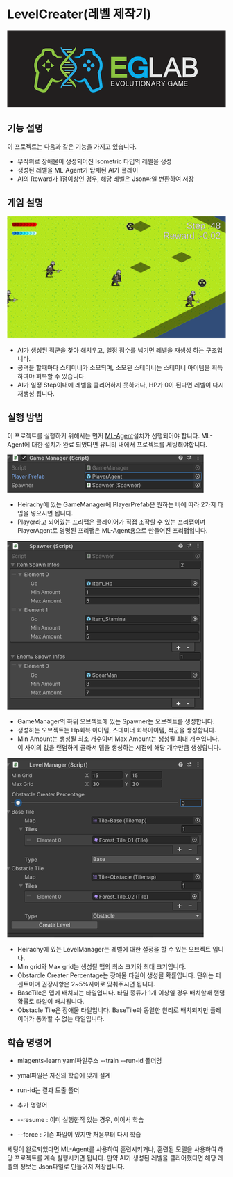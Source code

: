 # LevelCreater(레벨 제작기)
![image](ReadMe/EGLabLogo.png)


## 기능 설명

이 프로젝트는 다음과 같은 기능을 가지고 있습니다.
- 무작위로 장애물이 생성되어진 Isometric 타입의 레벨을 생성
- 생성된 레벨을 ML-Agent가 탑재된 AI가 플레이
- AI의 Reward가 1점이상인 경우, 해당 레벨은 Json파일 변환하여 저장


## 게임 설명
![게임 화면](ReadMe/GameImage.png)
- AI가 생성된 적군을 찾아 해치우고, 일정 점수를 넘기면 레벨을 재생성 하는 구조입니다.
- 공격을 할때마다 스테미너가 소모되며, 소모된 스테미너는 스테미너 아이템을 획득하여야 회복할 수 있습니다.
- AI가 일정 Step이내에 레벨을 클리어하지 못하거나, HP가 0이 된다면 레벨이 다시 재생성 됩니다.


## 실행 방법
이 프로젝트를 실행하기 위해서는 먼저 [ML-Agent](https://github.com/Unity-Technologies/ml-agents)설치가 선행되어야 합니다.
ML-Agent에 대한 설치가 완료 되었다면 유니티 내에서 프로젝트를 세팅해야합니다.


![게임 매니저](ReadMe/GameManagerImage.png)
- Heirachy에 있는 GameManager에 PlayerPrefab은 원하는 바에 따라 2가지 타입을 넣으시면 됩니다.
- Player라고 되어있는 프리팹은 플레이어가 직접 조작할 수 있는 프리팹이며 PlayerAgent로 명명된 프리팹은 ML-Agent용으로 만들어진 프리팹입니다.


![스포너](ReadMe/SpawnerImage.png)
- GameManager의 하위 오브젝트에 있는 Spawner는 오브젝트를 생성합니다.
- 생성하는 오브젝트는 Hp회복 아이템, 스테미너 회복아이템, 적군을 생성합니다.
- Min Amount는 생성될 최소 개수이며 Max Amount는 생성될 최대 개수입니다. 이 사이의 값을 랜덤하게 골라서 맵을 생성하는 시점에 해당 개수만큼 생성합니다.


![레벨 매니저](ReadMe/LevelManagerImage.png)
- Heirachy에 있는 LevelManager는 레벨에 대한 설정을 할 수 있는 오브젝트 입니다.
- Min grid와 Max grid는 생성될 맵의 최소 크기와 최대 크기입니다.
- Obstarcle Creater Percentage는 장애물 타일이 생성될 확률입니다. 단위는 퍼센트이며 권장사항은 2~5%사이로 맞춰주시면 됩니다.
- BaseTile은 맵에 배치되는 타일입니다. 타일 종류가 1개 이상일 경우 배치할때 랜덤 확률로 타일이 배치됩니다.
- Obstacle Tile은 장애물 타일입니다. BaseTile과 동일한 원리로 배치되지만 플레이어가 통과할 수 없는 타일입니다.

## 학습 명령어
- mlagents-learn yaml파일주소 --train --run-id 폴더명
- ymal파일은 자신의 학습에 맞게 설계
- run-id는 결과 도출 폴더

- 추가 명령어
- --resume : 이미 실행한적 있는 경우, 이어서 학습
- --force  : 기존 파일이 있지만 처음부터 다시 학습


세팅이 완료되었다면 ML-Agent를 사용하여 훈련시키거나, 훈련된 모델을 사용하여 해당 프로젝트를 계속 실행시키면 됩니다.
만약 AI가 생성된 레벨을 클리어했다면 해당 레벨의 정보는 Json파일로 만들어져 저장됩니다.
